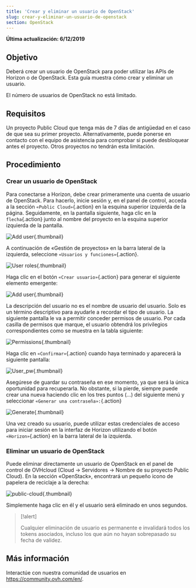 ```yaml
---
title: 'Crear y eliminar un usuario de OpenStack'
slug: crear-y-eliminar-un-usuario-de-openstack
section: OpenStack
---
```


**Última actualización: 6/12/2019**

## Objetivo
Deberá crear un usuario de OpenStack para poder utilizar las APIs de Horizon o de OpenStack. Esta guía muestra cómo crear y eliminar un usuario.

El número de usuarios de OpenStack no está limitado.


## Requisitos
Un proyecto Public Cloud que tenga más de 7 días de antigüedad en el caso de que sea su primer proyecto. Alternativamente, puede ponerse en contacto con el equipo de asistencia para comprobar si puede desbloquear antes el proyecto. Otros proyectos no tendrán esta limitación.

## Procedimiento

### Crear un usuario de OpenStack
Para conectarse a Horizon, debe crear primeramente una cuenta de usuario de OpenStack. Para hacerlo, inicie sesión y, en el panel de control, acceda a la sección `«Public Cloud»`{.action} en la esquina superior izquierda de la página. Seguidamente, en la pantalla siguiente, haga clic en la `flecha`{.action} junto al nombre del proyecto en la esquina superior izquierda de la pantalla.

![Add user](images/select_project.png){.thumbnail}

A continuación de «Gestión de proyectos» en la barra lateral de la izquierda, seleccione `«Usuarios y funciones»`{.action}.

![User roles](images/users_roles.png){.thumbnail}

Haga clic en el botón `«Crear usuario»`{.action} para generar el siguiente elemento emergente:

![Add user](images/adduser.png){.thumbnail}

La descripción del usuario no es el nombre de usuario del usuario. Solo es un término descriptivo para ayudarle a recordar el tipo de usuario. La siguiente pantalla le va a permitir conceder permisos de usuario. Por cada casilla de permisos que marque, el usuario obtendrá los privilegios correspondientes como se muestra en la tabla siguiente:

![Permissions](images/permissions.png){.thumbnail}

Haga clic en `«Confirmar»`{.action} cuando haya terminado y aparecerá la siguiente pantalla:

![User_pw](images/user_pw.png){.thumbnail}

Asegúrese de guardar su contraseña en ese momento, ya que será la única oportunidad para recuperarla. No obstante, si la pierde, siempre puede crear una nueva haciendo clic en los tres puntos (...) del siguiente menú y seleccionar `«Generar una contraseña»:`{.action}

![Generate](images/generatepw.png){.thumbnail}

Una vez creado su usuario, puede utilizar estas credenciales de acceso para iniciar sesión en la interfaz de Horizon utilizando el botón` «Horizon»`{.action} en la barra lateral de la izquierda.

### Eliminar un usuario de OpenStack
Puede eliminar directamente un usuario de OpenStack en el panel de control de OVHcloud (Cloud → Servidores → Nombre de su proyecto Public Cloud). En la sección «OpenStack», encontrará un pequeño icono de papelera de reciclaje a la derecha:


![public-cloud](images/delete.png){.thumbnail}

Simplemente haga clic en él y el usuario será eliminado en unos segundos.

> [!alert]
>
> Cualquier eliminación de usuario es permanente e invalidará todos los tokens asociados, incluso los que aún no hayan sobrepasado su fecha de validez.
> 

## Más información

Interactúe con nuestra comunidad de usuarios en <https://community.ovh.com/en/>.
